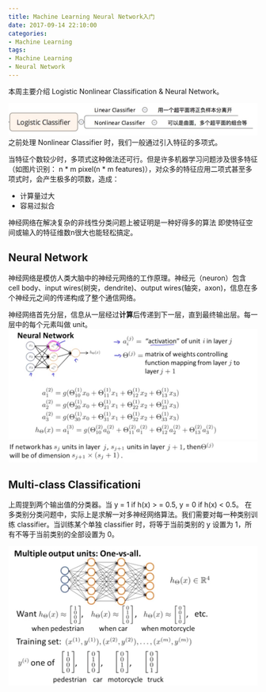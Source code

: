 ```yaml
---
title: Machine Learning Neural Network入门
date: 2017-09-14 22:10:00
categories:
- Machine Learning
tags:
- Machine Learning
- Neural Network
---
```


本周主要介绍 Logistic Nonlinear Classification & Neural Network。

![](/assets/images/ml/week4-logistic-classifier.jpeg)
之前处理 Nonlinear Classifier 时，我们一般通过引入特征的多项式。

当特征个数较少时，多项式这种做法还可行。但是许多机器学习问题涉及很多特征（如图片识别： n * m pixel(n * m features)），对众多的特征应用二项式甚至多项式时，会产生极多的项数，造成：
- 计算量过大
- 容易过拟合

神经网络在解决复杂的非线性分类问题上被证明是一种好得多的算法 即使特征空间或输入的特征维数n很大也能轻松搞定。

## Neural Network
神经网络是模仿人类大脑中的神经元网络的工作原理。神经元（neuron）包含 cell body、input wires(树突，dendrite)、output wires(轴突，axon)，信息在多个神经元之间的传递构成了整个通信网络。

神经网络首先分层，信息从一层经过**计算**后传递到下一层，直到最终输出层。每一层中的每个元素叫做 unit。
![](/assets/images/ml/week4-nn.jpeg)
![](/assets/images/ml/week4-Q.jpeg)


## Multi-class Classificationi
上周提到两个输出值的分类器。当 y = 1 if h(x) > = 0.5, y = 0 if h(x) < 0.5。
在多类别分类问题中，实际上是求解一对多神经网络算法。我们需要对每一种类别训练 classifier。当训练某个单独 classifier 时，将等于当前类别的 y 设置为 1，所有不等于当前类别的全部设置为 0。

![](/assets/images/ml/week4-multi-out-nn.jpeg)

